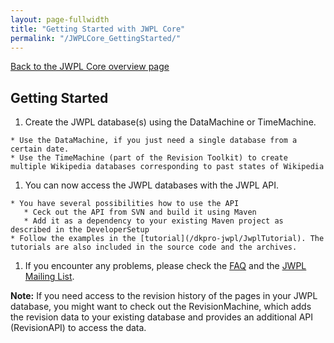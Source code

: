 ```yaml
---
layout: page-fullwidth
title: "Getting Started with JWPL Core"
permalink: "/JWPLCore_GettingStarted/"
---
```


[Back to the JWPL Core overview page](/dkpro-jwpl/JWPL_Core)

## Getting Started
  1. Create the JWPL database(s) using the DataMachine or TimeMachine.
  
    * Use the DataMachine, if you just need a single database from a certain date.
    * Use the TimeMachine (part of the Revision Toolkit) to create multiple Wikipedia databases corresponding to past states of Wikipedia
    
  1. You can now access the JWPL databases with the JWPL API.
  
    * You have several possibilities how to use the API
       * Ceck out the API from SVN and build it using Maven
       * Add it as a dependency to your existing Maven project as described in the DeveloperSetup
    * Follow the examples in the [tutorial](/dkpro-jwpl/JwplTutorial). The tutorials are also included in the source code and the archives.
    
  1. If you encounter any problems, please check the [FAQ](/dkpro-jwpl/JWPL_FAQ) and the [JWPL Mailing List](http://groups.google.com/group/jwpl).

**Note:** If you need access to the revision history of the pages in your JWPL database, you might want to check out the RevisionMachine, which adds the revision data to your existing database and provides an additional API (RevisionAPI) to access the data.